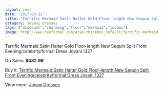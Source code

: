 ```yaml
---
layout: post
date: '2017-03-11'
title: "Terrific Mermaid Satin Halter Gold Floor-length New Sequin Split Front Evening/celebrity/formal Dress Jovani 1327"
category: Jovani Dresses
tags: ["discount","charming","floor","mermaid","jovani"]
image: http://www.neoformal.com/4398-thickbox_default/terrific-mermaid-satin-halter-gold-floor-length-new-sequin-split-front-evening-celebrity-formal-dress-jovani-1327.jpg
---
```

Terrific Mermaid Satin Halter Gold Floor-length New Sequin Split Front Evening/celebrity/formal Dress Jovani 1327

On Sales: **$432.99**
<a href="https://www.neoformal.com/en/jovani-dresses/1642-terrific-mermaid-satin-halter-gold-floor-length-new-sequin-split-front-evening-celebrity-formal-dress-jovani-1327.html"><amp-img layout="responsive" width="600" height="600" src="//www.neoformal.com/4398-thickbox_default/terrific-mermaid-satin-halter-gold-floor-length-new-sequin-split-front-evening-celebrity-formal-dress-jovani-1327.jpg" alt="Terrific Mermaid Satin Halter Gold Floor-length New Sequin Split Front Evening/celebrity/formal Dress Jovani 1327 0" /></a>
<a href="https://www.neoformal.com/en/jovani-dresses/1642-terrific-mermaid-satin-halter-gold-floor-length-new-sequin-split-front-evening-celebrity-formal-dress-jovani-1327.html"><amp-img layout="responsive" width="600" height="600" src="//www.neoformal.com/4399-thickbox_default/terrific-mermaid-satin-halter-gold-floor-length-new-sequin-split-front-evening-celebrity-formal-dress-jovani-1327.jpg" alt="Terrific Mermaid Satin Halter Gold Floor-length New Sequin Split Front Evening/celebrity/formal Dress Jovani 1327 1" /></a>

Buy it: [Terrific Mermaid Satin Halter Gold Floor-length New Sequin Split Front Evening/celebrity/formal Dress Jovani 1327](https://www.neoformal.com/en/jovani-dresses/1642-terrific-mermaid-satin-halter-gold-floor-length-new-sequin-split-front-evening-celebrity-formal-dress-jovani-1327.html "Terrific Mermaid Satin Halter Gold Floor-length New Sequin Split Front Evening/celebrity/formal Dress Jovani 1327")

View more: [Jovani Dresses](https://www.neoformal.com/en/15-jovani-dresses "Jovani Dresses")